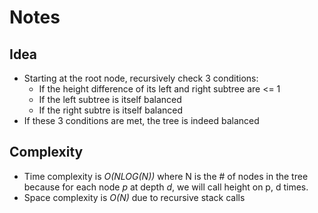 # Notes

## Idea
* Starting at the root node, recursively check 3 conditions:
  * If the height difference of its left and right subtree are <= 1
  * If the left subtree is itself balanced
  * If the right subtre is itself balanced
* If these 3 conditions are met, the tree is indeed balanced

## Complexity
* Time complexity is *O(NLOG(N))* where N is the # of nodes in the tree because for each node *p* at depth *d*, we will call height on p, d times.
* Space complexity is *O(N)* due to recursive stack calls
